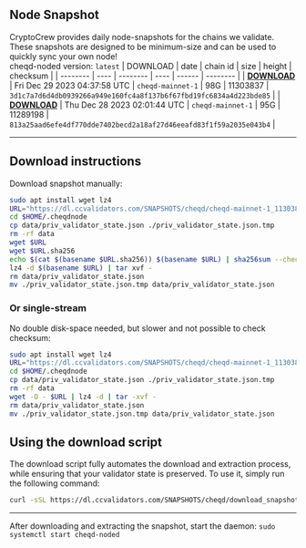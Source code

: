 ## Node Snapshot
CryptoCrew provides daily node-snapshots for the chains we validate. These snapshots are designed to be minimum-size and can be used to quickly sync your own node!  
cheqd-noded version: `latest`
| DOWNLOAD | date | chain id | size | height | checksum |
| -------- | ---- | -------- | ---- | ------ | -------- |
| **[DOWNLOAD](https://dl.ccvalidators.com/SNAPSHOTS/cheqd/cheqd-mainnet-1_11303837.tar.lz4)** | Fri Dec 29 2023 04:37:58 UTC | `cheqd-mainnet-1` | 98G | 11303837 | `3d1c7a7d6d4db0939266a949e160fc4a8f137b6f67fbd19fc6834a4d223bde85` |
| **[DOWNLOAD](https://dl.ccvalidators.com/SNAPSHOTS/cheqd/cheqd-mainnet-1_11289198.tar.lz4)** | Thu Dec 28 2023 02:01:44 UTC | `cheqd-mainnet-1` | 95G | 11289198 | `813a25aad6efe4df770dde7402becd2a18af27d46eeafd83f1f59a2035e043b4` |

---

## Download instructions
Download snapshot manually:
```sh
sudo apt install wget lz4
URL="https://dl.ccvalidators.com/SNAPSHOTS/cheqd/cheqd-mainnet-1_11303837.tar.lz4"
cd $HOME/.cheqdnode
cp data/priv_validator_state.json ./priv_validator_state.json.tmp
rm -rf data
wget $URL
wget $URL.sha256
echo $(cat $(basename $URL.sha256)) $(basename $URL) | sha256sum --check
lz4 -d $(basename $URL) | tar xvf -
rm data/priv_validator_state.json
mv ./priv_validator_state.json.tmp data/priv_validator_state.json
```

### Or single-stream
No double disk-space needed, but slower and not possible to check checksum:
```sh
sudo apt install wget lz4
URL="https://dl.ccvalidators.com/SNAPSHOTS/cheqd/cheqd-mainnet-1_11303837.tar.lz4"
cd $HOME/.cheqdnode
cp data/priv_validator_state.json ./priv_validator_state.json.tmp
rm -rf data
wget -O - $URL | lz4 -d | tar -xvf -
rm data/priv_validator_state.json
mv ./priv_validator_state.json.tmp data/priv_validator_state.json
```





## Using the download script

The download script fully automates the download and extraction process, while ensuring that your validator state is preserved. To use it, simply run the following command:
```sh
curl -sSL https://dl.ccvalidators.com/SNAPSHOTS/cheqd/download_snapshot.sh | bash
```
---

After downloading and extracting the snapshot, start the daemon: `sudo systemctl start cheqd-noded`

